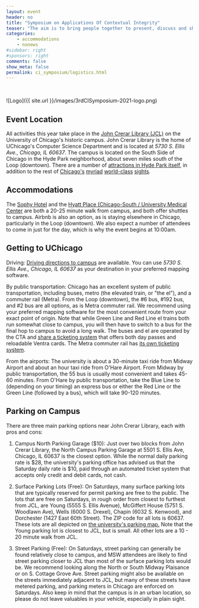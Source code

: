 ```yaml
---
layout: event
header: no
title: "Symposium on Applications Of Contextual Integrity"
teaser: "The aim is to bring people together to present, discuss and share ideas based on ongoing and completed projects drawing on CI as their underlying conception of privacy."
categories:
    - accommodations
    - nonews
#sidebar: right
#sponsors: right
comments: false
show_meta: false
permalink: ci_symposium/logistics.html
---
```

<br/>

![Logo]({{ site.url }}/images/3rdCISymposium-2021-logo.png)

## Event Location

All activities this year take place in the [John Crerar Library (JCL)](https://computerscience.uchicago.edu/about/our-new-building/) on the University of Chicago's historic campus. John Crerar Library is the home of UChicago's Computer Science Department and is located at *5730 S. Ellis Ave., Chicago, IL 60637*. The campus is located on the South Side of Chicago in the Hyde Park neighborhood, about seven miles south of the Loop (downtown). There are a number of [attractions in Hyde Park itself](https://theculturetrip.com/north-america/usa/illinois/articles/10-best-things-to-do-and-see-in-chicagos-hyde-park/), in addition to the rest of [Chicago's](https://www.thrillist.com/entertainment/chicago/things-to-do-in-chicago) [myriad](https://travel.usnews.com/Chicago_IL/Things_To_Do/) [world-class](https://www.choosechicago.com/things-to-do/) [sights](https://www.timeout.com/chicago/things-to-do/best-things-to-do-in-chicago).
 
 
## Accommodations

The [Sophy Hotel](https://sophyhotel.com/) and the [Hyatt Place (Chicago-South / University Medical Center](https://www.hyatt.com/en-US/hotel/illinois/hyatt-place-chicago-south-university-medical-center/chizu) are both a 20-25 minute walk from campus, and both offer shuttles to campus. Airbnb is also an option, as is staying elsewhere in Chicago, particularly in the Loop (downtown). We also expect a number of attendees to come in just for the day, which is why the event begins at 10:00am.

## Getting to UChicago

Driving: [Driving directions to campus](https://collegeadmissions.uchicago.edu/visit/directions-accommodations/location-and-directions/directions-car) are available. You can use *5730 S. Ellis Ave., Chicago, IL 60637* as your destination in your preferred mapping software.

By public transportation: Chicago has an excellent system of public transportation, including buses, metro (the elevated train, or "the el"), and a commuter rail (Metra). From the Loop (downtown), the #6 bus, #192 bus, and #2 bus are all options, as is Metra commuter rail. We recommend using your preferred mapping software for the most convenient route from your exact point of origin. Note that while Green Line and Red Line el trains both run somewhat close to campus, you will then have to switch to a bus for the final hop to campus to avoid a long walk. The buses and el are operated by the CTA and [share a ticketing system](https://www.transitchicago.com/howto/buying-fares/) that offers both day passes and reloadable Ventra cards. The Metra commuter rail has [its own ticketing system](https://metrarail.com/tickets/buy-tickets).

From the airports: The university is about a 30-minute taxi ride from Midway Airport and about an hour taxi ride from O'Hare Airport. From Midway by public transportation, the 55 bus is usually most convenient and takes 45-60 minutes. From O'Hare by public transportation, take the Blue Line to (depending on your timing) an express bus or either the Red Line or the Green Line (followed by a bus), which will take 90-120 minutes.

## Parking on Campus

There are three main parking options near John Crerar Library, each with pros and cons:

1) Campus North Parking Garage ($10): Just over two blocks from John Crerar Library, the North Campus Parking Garage at 5501 S. Ellis Ave, Chicago, IL 60637 is the closest option. While the normal daily parking rate is $28, the university's parking office has advised us that the Saturday daily rate is $10, paid through an automated ticket system that accepts only credit and debit cards, not cash.

2) Surface Parking Lots (Free): On Saturdays, many surface parking lots that are typically reserved for permit parking are free to the public. The lots that are free on Saturdays, in rough order from closest to furthest from JCL, are Young (5555 S. Ellis Avenue), McGiffert House (5751 S. Woodlawn Ave), Wells (6000 S. Drexel), Chapin (6032 S. Kenwood), and Dorchester (1427 East 60th Street). The ZIP code for all lots is 60637. These lots are all depicted on [the university's parking map.](https://d3qi0qp55mx5f5.cloudfront.net/safety-security/uploads/files/Parking_Lots_and_Garages_2018_March.pdf) Note that the Young parking lot is closest to JCL, but is small. All other lots are a 10 - 20 minute walk from JCL.

3) Street Parking (Free): On Saturdays, street parking can generally be found relatively close to campus, and MSW attendees are likely to find street parking closer to JCL than most of the surface parking lots would be. We recommend looking along the North or South Midway Plaisance or on S. Cottage Grove Ave. Street parking might also be available on the streets immediately adjacent to JCL, but many of these streets have metered parking, and parking meters in Chicago are enforced on Saturdays. Also keep in mind that the campus is in an urban location, so please do not leave valuables in your vehicle, especially in plain sight. 
